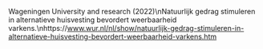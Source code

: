 Wageningen University and research (2022)\nNatuurlijk gedrag stimuleren in alternatieve huisvesting bevordert weerbaarheid varkens.\nhttps://www.wur.nl/nl/show/natuurlijk-gedrag-stimuleren-in-alternatieve-huisvesting-bevordert-weerbaarheid-varkens.htm 